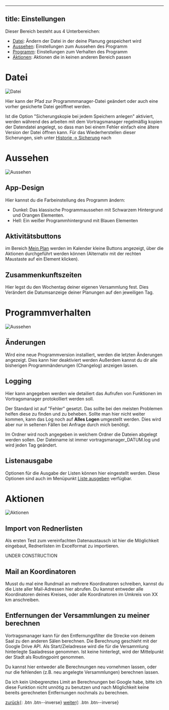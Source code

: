 

---
title: Einstellungen
---

Dieser Bereich besteht aus 4 Unterbereichen:

* [Datei](#datei): Ändern der Datei in der deine Planung gespeichert wird
* [Aussehen](#aussehen): Einstellungen zum Aussehen des Programm
* [Programm](#programmverhalten): Einstellungen zum Verhalten des Programm
* [Aktionen](#aktionen): Aktionen die in keinen anderen Bereich passen

# Datei

![Datei](images/EinstellungenDatei.png)

Hier kann der Pfad zur Programmmanager-Datei geändert oder auch eine vorher gesicherte Datei geöffnet werden.

Ist die Option "Sicherungskopie bei jedem Speichern anlegen" aktiviert, werden während des arbeiten mit dem Vortragsmanager regelmäßig kopien der Datendatei angelegt, so dass man bei einem Fehler einfach eine ältere Version der Datei öffnen kann. 
Für das Wiederherstellen dieser Sicherungen, sieh unter [Historie -> Sicherung](HistorieSicherung.md) nach

# Aussehen

![Aussehen](images/EinstellungenAussehen.png)

## App-Design
Hier kannst du die Farbeinstellung des Programm ändern:
* Dunkel: Das klassische Programmaussehen mit Schwarzem Hintergrund und Orangen Elementen.
* Hell: Ein weißer Programmhintergrund mit Blauen Elementen

## Aktivitätsbuttons
im Bereich [Mein Plan](MeinPlanKalender.md) werden im Kalender kleine Buttons angezeigt, über die Aktionen durchgeführt werden können (Alternativ mit der rechten Maustaste auf ein Element klicken).

## Zusammenkunftszeiten
Hier legst du den Wochentag deiner eigenen Versammlung fest. Dies Verändert die Datumsanzeige deiner Planungen auf den jeweiligen Tag.

# Programmverhalten

![Aussehen](images/EinstellungenProgramm.png)

## Änderungen

Wird eine neue Programmversion installiert, werden die letzten Änderungen angezeigt. Dies kann hier deaktiviert werden
Außerdem kannst du dir alle bisherigen Programmänderungen (Changelog) anzeigen lassen.

## Logging

Hier kann angegeben werden wie detailiert das Aufrufen von Funktionen im Vortragsmanager protokolliert werden soll.

Der Standard ist auf "Fehler" gesetzt. Das sollte bei den meisten Problemen helfen diese zu finden und zu beheben. Sollte man hier nicht weiter kommen, kann das Log noch auf **Alles Logen** umgestellt werden. Dies wird aber nur in seltenen Fällen bei Anfrage durch mich benötigt.

Im Ordner wird noch angegeben in welchem Ordner die Dateien abgelegt werden sollen. Der Dateiname ist immer vortragsmanager_DATUM.log und wird jeden Tag geändert.

## Listenausgabe

Optionen für die Ausgabe der Listen können hier eingestellt werden. 
Diese Optionen sind auch im Menüpunkt [Liste ausgeben](ListeAusgeben.md) verfügbar.

# Aktionen

![Aktionen](images/EinstellungenAktion.png)

## Import von Rednerlisten

Als ersten Test zum vereinfachten Datenaustausch ist hier die Möglichkeit eingebaut, Rednerlisten im Excelformat zu importieren.

UNDER CONSTRUCTION

## Mail an Koordinatoren

Musst du mal eine Rundmail an mehrere Koordinatoren schreiben, kannst du die Liste aller Mail-Adressen hier abrufen. 
Du kannst entweder alle Koordinatoren deines Kreises, oder alle Koordinatoren im Umkreis von XX km anschreiben.

## Entfernungen der Versammlungen zu meiner berechnen

Vortragsmanager kann für den Entfernungsfilter die Strecke von deinem Saal zu den anderen Sälen berechnen. Die Berechnung geschieht mit der Google Drive API. Als Start/Zieladresse wird die für die Versammlung hinterlegte Saaladresse genommen. Ist keine hinterlegt, wird der Mittelpunkt der Stadt als Routingpoint genommen.

Du kannst hier entweder alle Berechnungen neu vornehmen lassen, oder nur die fehlenden (z.B. neu angelegte Versammlungen) berechnen lassen.

Da ich kein Unbegrenztes Limit an Berechnungen bei Google habe, bitte ich diese Funktion nicht unnötig zu benutzen und nach Möglichkeit keine bereits gerechneten Entfernungen nochmals zu berechnen.

[zurück](VerwaltungVorlagen.md){: .btn .btn--inverse}  [weiter](HistorieSicherungen.md){: .btn .btn--inverse}